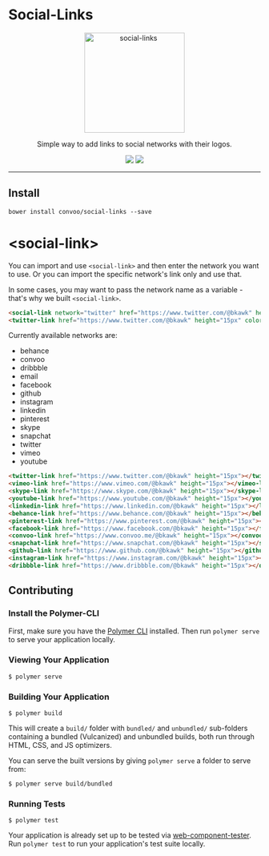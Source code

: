 # Social-Links

<p align="center">
  <img alt="social-links" src="SocialLinks400.png" width="200">
</p>

<p align="center">
Simple way to add links to social networks with their logos.
</p>

<p align="center">
  <a href="https://beta.webcomponents.org/element/convoo/social-links"><img src="https://img.shields.io/badge/webcomponents.org-published-blue.svg"></a>
  <a href="https://gitter.im/convoo/general"><img src="https://img.shields.io/badge/gitter-join%20chat-brightgreen.svg"></a>
</p>

---

## Install

```
bower install convoo/social-links --save
```


# \<social-link\>

You can import and use `<social-link>` and then enter the network you want to use.
Or you can import the specific network's link only and use that.

In some cases, you may want to pass the network name as a variable - that's why we built `<social-link>`.

<!--
```
<custom-element-demo>
  <template>
    <link rel="import" href="social-link.html">
    <div>
      <template is="dom-bind">
        <next-code-block></next-code-block>
      </template>
    </div>
  </template>
</custom-element-demo>
```
-->
```html
<social-link network="twitter" href="https://www.twitter.com/@bkawk" height="15px" color="grey"></social-link>
<twitter-link href="https://www.twitter.com/@bkawk" height="15px" color="grey"></twitter-link>
```

Currently available networks are:

* behance
* convoo
* dribbble
* email
* facebook
* github
* instagram
* linkedin
* pinterest
* skype
* snapchat
* twitter
* vimeo
* youtube

<!--
```
<custom-element-demo>
  <template>
    <link rel="import" href="social-links.html">
    <div>
      <template is="dom-bind">
        <next-code-block></next-code-block>
      </template>
    </div>
  </template>
</custom-element-demo>
```
-->
```html
<twitter-link href="https://www.twitter.com/@bkawk" height="15px"></twitter-link>
<vimeo-link href="https://www.vimeo.com/@bkawk" height="15px"></vimeo-link>
<skype-link href="https://www.skype.com/@bkawk" height="15px"></skype-link>
<youtube-link href="https://www.youtube.com/@bkawk" height="15px"></youtube-link>
<linkedin-link href="https://www.linkedin.com/@bkawk" height="15px"></linkedin-link>
<behance-link href="https://www.behance.com/@bkawk" height="15px"></behance-link>
<pinterest-link href="https://www.pinterest.com/@bkawk" height="15px"></pinterest-link>
<facebook-link href="https://www.facebook.com/@bkawk" height="15px"></facebook-link>
<convoo-link href="https://www.convoo.me/@bkawk" height="15px"></convoo-link>
<snapchat-link href="https://www.snapchat.com/@bkawk" height="15px"></snapchat-link>
<github-link href="https://www.github.com/@bkawk" height="15px"></github-link>
<instagram-link href="https://www.instagram.com/@bkawk" height="15px"></instagram-link>
<dribbble-link href="https://www.dribbble.com/@bkawk" height="15px"></dribbble-link>
```

## Contributing

### Install the Polymer-CLI

First, make sure you have the [Polymer CLI](https://www.npmjs.com/package/polymer-cli) installed. Then run `polymer serve` to serve your application locally.

### Viewing Your Application

```
$ polymer serve
```

### Building Your Application

```
$ polymer build
```

This will create a `build/` folder with `bundled/` and `unbundled/` sub-folders
containing a bundled (Vulcanized) and unbundled builds, both run through HTML,
CSS, and JS optimizers.

You can serve the built versions by giving `polymer serve` a folder to serve
from:

```
$ polymer serve build/bundled
```

### Running Tests

```
$ polymer test
```

Your application is already set up to be tested via [web-component-tester](https://github.com/Polymer/web-component-tester). Run `polymer test` to run your application's test suite locally.
